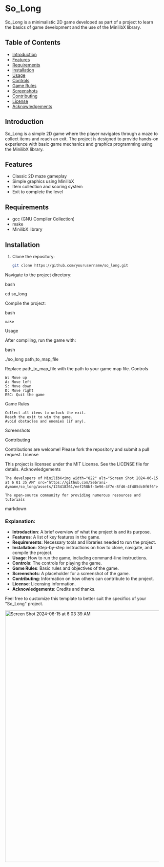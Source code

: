 # So_Long

So_Long is a minimalistic 2D game developed as part of a project to learn the basics of game development and the use of the MinilibX library.

## Table of Contents
- [Introduction](#introduction)
- [Features](#features)
- [Requirements](#requirements)
- [Installation](#installation)
- [Usage](#usage)
- [Controls](#controls)
- [Game Rules](#game-rules)
- [Screenshots](#screenshots)
- [Contributing](#contributing)
- [License](#license)
- [Acknowledgements](#acknowledgements)

## Introduction
So_Long is a simple 2D game where the player navigates through a maze to collect items and reach an exit. The project is designed to provide hands-on experience with basic game mechanics and graphics programming using the MinilibX library.

## Features
- Classic 2D maze gameplay
- Simple graphics using MinilibX
- Item collection and scoring system
- Exit to complete the level

## Requirements
- gcc (GNU Compiler Collection)
- make
- MinilibX library

## Installation
1. Clone the repository:
   ```bash
   git clone https://github.com/yourusername/so_long.git
Navigate to the project directory:

bash

cd so_long

Compile the project:

bash

    make

Usage

After compiling, run the game with:

bash

./so_long path_to_map_file

Replace path_to_map_file with the path to your game map file.
Controls

    W: Move up
    A: Move left
    S: Move down
    D: Move right
    ESC: Quit the game

Game Rules

    Collect all items to unlock the exit.
    Reach the exit to win the game.
    Avoid obstacles and enemies (if any).

Screenshots

Contributing

Contributions are welcome! Please fork the repository and submit a pull request.
License

This project is licensed under the MIT License. See the LICENSE file for details.
Acknowledgements

    The developers of MinilibX<img width="822" alt="Screen Shot 2024-06-15 at 6 01 35 AM" src="https://github.com/Sebrani-Aymane/so_long/assets/123418261/eef258bf-3e96-4f7e-8f46-4f485dc0f6f6">

    The open-source community for providing numerous resources and tutorials

markdown


### Explanation:
- **Introduction**: A brief overview of what the project is and its purpose.
- **Features**: A list of key features in the game.
- **Requirements**: Necessary tools and libraries needed to run the project.
- **Installation**: Step-by-step instructions on how to clone, navigate, and compile the project.
- **Usage**: How to run the game, including command-line instructions.
- **Controls**: The controls for playing the game.
- **Game Rules**: Basic rules and objectives of the game.
- **Screenshots**: A placeholder for a screenshot of the game.
- **Contributing**: Information on how others can contribute to the project.
- **License**: Licensing information.
- **Acknowledgements**: Credits and thanks.

Feel free to customize this template to better suit the specifics of your "So_Long" project.

<img width="823" alt="Screen Shot 2024-06-15 at 6 03 39 AM" src="https://github.com/Sebrani-Aymane/so_long/assets/123418261/a2d4a327-b27a-4be6-94b1-6db391e3e989">
